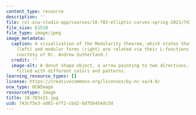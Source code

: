 ```yaml
---
content_type: resource
description: ''
file: /ol-ocw-studio-app/courses/18-783-elliptic-curves-spring-2021/743cf5e3ad82e7f2cbd2bd75b454dc5d_18-783s21.jpg
file_size: 61510
file_type: image/jpeg
image_metadata:
  caption: A visualization of the Modularity theorem, which states that elliptic curves
    (left) and modular forms (right) are related via their L-functions (center). (Image
    courtesy of Dr. Andrew Sutherland.)
  credit: ''
  image-alt: A donut shape object, a arrow pointing to two directions, and a circle
    filled with different colors and patterns.
learning_resource_types: []
license: https://creativecommons.org/licenses/by-nc-sa/4.0/
ocw_type: OCWImage
resourcetype: Image
title: 18-783s21.jpg
uid: 743cf5e3-ad82-e7f2-cbd2-bd75b454dc5d
---
```

